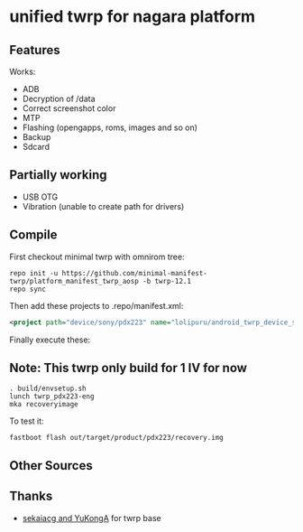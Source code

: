 # unified twrp for nagara platform

## Features

Works:

- ADB
- Decryption of /data
- Correct screenshot color
- MTP
- Flashing (opengapps, roms, images and so on)
- Backup
- Sdcard

## Partially working
- USB OTG
- Vibration (unable to create path for drivers)

## Compile

First checkout minimal twrp with omnirom tree:

```
repo init -u https://github.com/minimal-manifest-twrp/platform_manifest_twrp_aosp -b twrp-12.1
repo sync
```

Then add these projects to .repo/manifest.xml:

```xml
<project path="device/sony/pdx223" name="lolipuru/android_twrp_device_sony_pdx223" remote="github" revision="android-12.1" />
```

Finally execute these:

## Note: This twrp only build for 1 IV for now

```
. build/envsetup.sh
lunch twrp_pdx223-eng 
mka recoveryimage
```

To test it:

```
fastboot flash out/target/product/pdx223/recovery.img
```

## Other Sources


## Thanks
- [sekaiacg and YuKongA](https://github.com/YuKongA/device_xiaomi_fuxi_TWRP/) for twrp base
